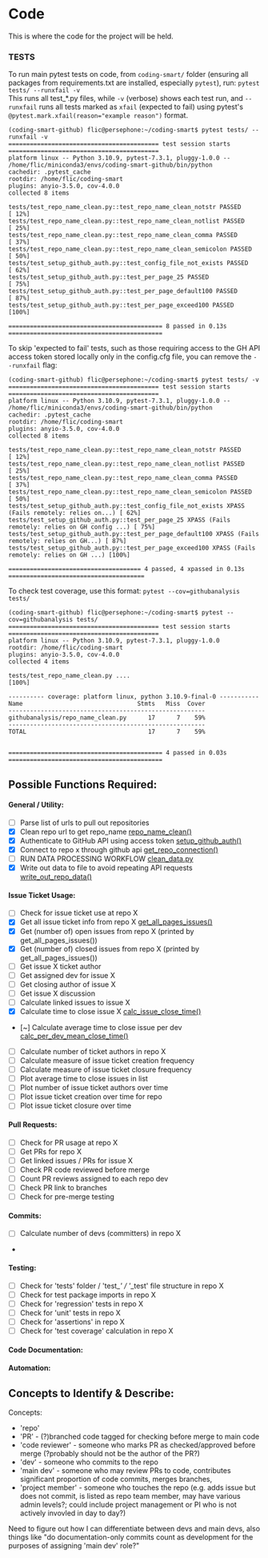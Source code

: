 # Code

This is where the code for the project will be held. 

### TESTS 

To run main pytest tests on code, from `coding-smart/` folder (ensuring all packages from requirements.txt are installed, especially `pytest`), run: `pytest tests/ --runxfail -v
`   
This runs all test_*.py files, while `-v` (verbose) shows each test run, and `--runxfail` runs all tests marked as `xfail` (expected to fail) using pytest's `@pytest.mark.xfail(reason="example reason")` format. 

```commandline
(coding-smart-github) flic@persephone:~/coding-smart$ pytest tests/ --runxfail -v
========================================== test session starts ==========================================
platform linux -- Python 3.10.9, pytest-7.3.1, pluggy-1.0.0 -- /home/flic/miniconda3/envs/coding-smart-github/bin/python
cachedir: .pytest_cache
rootdir: /home/flic/coding-smart
plugins: anyio-3.5.0, cov-4.0.0
collected 8 items                                                                                       

tests/test_repo_name_clean.py::test_repo_name_clean_notstr PASSED                                 [ 12%]
tests/test_repo_name_clean.py::test_repo_name_clean_notlist PASSED                                [ 25%]
tests/test_repo_name_clean.py::test_repo_name_clean_comma PASSED                                  [ 37%]
tests/test_repo_name_clean.py::test_repo_name_clean_semicolon PASSED                              [ 50%]
tests/test_setup_github_auth.py::test_config_file_not_exists PASSED                               [ 62%]
tests/test_setup_github_auth.py::test_per_page_25 PASSED                                          [ 75%]
tests/test_setup_github_auth.py::test_per_page_default100 PASSED                                  [ 87%]
tests/test_setup_github_auth.py::test_per_page_exceed100 PASSED                                   [100%]

=========================================== 8 passed in 0.13s ===========================================
```

To skip 'expected to fail' tests, such as those requiring access to the GH API access token stored locally only in the config.cfg file, you can remove the `--runxfail` flag: 
```commandline
(coding-smart-github) flic@persephone:~/coding-smart$ pytest tests/ -v
========================================== test session starts ==========================================
platform linux -- Python 3.10.9, pytest-7.3.1, pluggy-1.0.0 -- /home/flic/miniconda3/envs/coding-smart-github/bin/python
cachedir: .pytest_cache
rootdir: /home/flic/coding-smart
plugins: anyio-3.5.0, cov-4.0.0
collected 8 items                                                                                       

tests/test_repo_name_clean.py::test_repo_name_clean_notstr PASSED                                 [ 12%]
tests/test_repo_name_clean.py::test_repo_name_clean_notlist PASSED                                [ 25%]
tests/test_repo_name_clean.py::test_repo_name_clean_comma PASSED                                  [ 37%]
tests/test_repo_name_clean.py::test_repo_name_clean_semicolon PASSED                              [ 50%]
tests/test_setup_github_auth.py::test_config_file_not_exists XPASS (Fails remotely: relies on...) [ 62%]
tests/test_setup_github_auth.py::test_per_page_25 XPASS (Fails remotely: relies on GH config ...) [ 75%]
tests/test_setup_github_auth.py::test_per_page_default100 XPASS (Fails remotely: relies on GH...) [ 87%]
tests/test_setup_github_auth.py::test_per_page_exceed100 XPASS (Fails remotely: relies on GH ...) [100%]

===================================== 4 passed, 4 xpassed in 0.13s ======================================
```

To check test coverage, use this format: `pytest --cov=githubanalysis tests/`
```commandline
(coding-smart-github) flic@persephone:~/coding-smart$ pytest --cov=githubanalysis tests/
========================================== test session starts ==========================================
platform linux -- Python 3.10.9, pytest-7.3.1, pluggy-1.0.0
rootdir: /home/flic/coding-smart
plugins: anyio-3.5.0, cov-4.0.0
collected 4 items                                                                                       

tests/test_repo_name_clean.py ....                                                                [100%]

---------- coverage: platform linux, python 3.10.9-final-0 -----------
Name                                Stmts   Miss  Cover
-------------------------------------------------------
githubanalysis/repo_name_clean.py      17      7    59%
-------------------------------------------------------
TOTAL                                  17      7    59%


=========================================== 4 passed in 0.03s ===========================================
```

## Possible Functions Required: 

#### General / Utility: 
- [ ] Parse list of urls to pull out repositories  
- [x] Clean repo url to get repo_name [repo_name_clean()](githubanalysis/processing/repo_name_clean.py)  
- [x] Authenticate to GitHub API using access token [setup_github_auth()](githubanalysis/processing/setup_github_auth.py)  
- [x] Connect to repo x through github api [get_repo_connection()](githubanalysis/processing/get_repo_connection.py)  
- [ ] RUN DATA PROCESSING WORKFLOW [clean_data.py](githubanalysis/processing/clean_data.py)
- [x] Write out data to file to avoid repeating API requests [write_out_repo_data()](githubanalysis/processing/write_out_repo_data.py) 

#### Issue Ticket Usage:  
- [ ] Check for issue ticket use at repo X   
- [x] Get all issue ticket info from repo X  [get_all_pages_issues()](githubanalysis/processing/get_all_pages_issues.py)
- [x] Get (number of) open issues from repo X (printed by get_all_pages_issues())
- [x] Get (number of) closed issues from repo X  (printed by get_all_pages_issues())
- [ ] Get issue X ticket author  
- [ ] Get assigned dev for issue X 
- [ ] Get closing author of issue X 
- [ ] Get issue X discussion  
- [ ] Calculate linked issues to issue X   
- [x] Calculate time to close issue X [calc_issue_close_time()](githubanalysis/analysis/calc_issue_close_time.py)
- [~] Calculate average time to close issue per dev [calc_per_dev_mean_close_time()](githubanalysis/analysis/calc_per_dev_mean_close_time.py)
- [ ] Calculate number of ticket authors in repo X   
- [ ] Calculate measure of issue ticket creation frequency     
- [ ] Calculate measure of issue ticket closure frequency     
- [ ] Plot average time to close issues in list   
- [ ] Plot number of issue ticket authors over time  
- [ ] Plot issue ticket creation over time for repo   
- [ ] Plot issue ticket closure over time  

#### Pull Requests:
- [ ] Check for PR usage at repo X  
- [ ] Get PRs for repo X  
- [ ] Get linked issues / PRs for issue X    
- [ ] Check PR code reviewed before merge  
- [ ] Count PR reviews assigned to each repo dev  
- [ ] Check PR link to branches  
- [ ] Check for pre-merge testing  

#### Commits:
- [ ] Calculate number of devs (committers) in repo X  
- 

#### Testing:  
- [ ] Check for 'tests' folder / 'test_*' / '*_test' file structure in repo X  
- [ ] Check for test package imports in repo X
- [ ] Check for 'regression' tests in repo X
- [ ] Check for 'unit' tests in repo X 
- [ ] Check for 'assertions' in repo X 
- [ ] Check for 'test coverage' calculation in repo X 

#### Code Documentation:  


#### Automation:  






## Concepts to Identify & Describe: 

Concepts: 
 - 'repo'  
 - 'PR' - (?)branched code tagged for checking before merge to main code  
 - 'code reviewer' - someone who marks PR as checked/approved before merge (?probably should not be the author of the PR?)
 - 'dev' - someone who commits to the repo  
 - 'main dev' - someone who may review PRs to code, contributes significant proportion of code commits, merges branches, 
 - 'project member' - someone who touches the repo (e.g. adds issue but does not commit, is listed as repo team member, may have various admin levels?; could include project management or PI who is not actively invovled in day to day?)   

Need to figure out how I can differentiate between devs and main devs, also things like "do documentation-only commits count as development for the purposes of assigning 'main dev' role?" 
